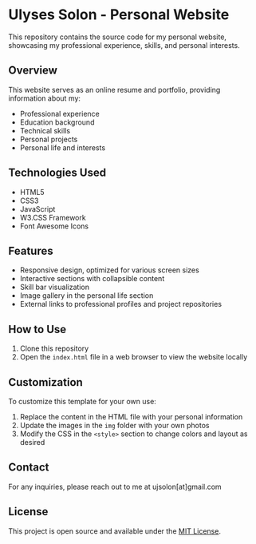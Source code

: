 # Ulyses Solon - Personal Website

This repository contains the source code for my personal website, showcasing my professional experience, skills, and personal interests.

## Overview

This website serves as an online resume and portfolio, providing information about my:

- Professional experience
- Education background
- Technical skills
- Personal projects
- Personal life and interests

## Technologies Used

- HTML5
- CSS3
- JavaScript
- W3.CSS Framework
- Font Awesome Icons

## Features

- Responsive design, optimized for various screen sizes
- Interactive sections with collapsible content
- Skill bar visualization
- Image gallery in the personal life section
- External links to professional profiles and project repositories

## How to Use

1. Clone this repository
2. Open the `index.html` file in a web browser to view the website locally

## Customization

To customize this template for your own use:

1. Replace the content in the HTML file with your personal information
2. Update the images in the `img` folder with your own photos
3. Modify the CSS in the `<style>` section to change colors and layout as desired

## Contact

For any inquiries, please reach out to me at ujsolon[at]gmail.com

## License

This project is open source and available under the [MIT License](LICENSE).